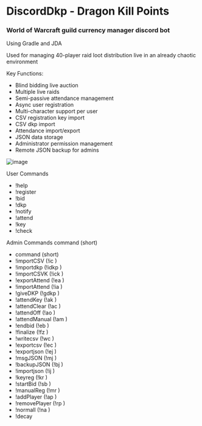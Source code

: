# DiscordDkp - Dragon Kill Points

### World of Warcraft guild currency manager discord bot
Using Gradle and JDA

Used for managing 40-player raid loot distribution live in an already chaotic environment





Key Functions:
- Blind bidding live auction
- Multiple live raids
- Semi-passive attendance management
- Async user registration
- Multi-character support per user
- CSV registration key import
- CSV dkp import
- Attendance import/export
- JSON data storage
- Administrator permission management
- Remote JSON backup for admins



![image](https://github.com/MatthewHoque/DiscordDkp/blob/main/gitImageSources/dkpInfo.png?raw=true)


User Commands
- !help 
- !register 
- !bid 
- !dkp 
- !notify 
- !attend 
- !key 
- !check 


Admin Commands
command   (short)
- command   (short)
- !importCSV   (!ic )
- !importdkp   (!idkp )
- !importCSVK   (!ick )
- !exportAttend   (!ea )
- !importAttend   (!ia )
- !giveDKP   (!gdkp )
- !attendKey   (!ak )
- !attendClear   (!ac )
- !attendOff   (!ao )
- !attendManual   (!am )
- !endbid   (!eb )
- !finalize   (!fz )
- !writecsv   (!wc )
- !exportcsv   (!ec )
- !exportjson   (!ej )
- !msgJSON   (!mj )
- !backupJSON   (!bj )
- !importjson   (!ij )
- !keyreg   (!kr )
- !startBid   (!sb )
- !manualReg   (!mr )
- !addPlayer   (!ap )
- !removePlayer   (!rp )
- !normall   (!na )
- !decay


